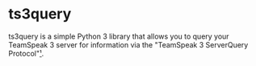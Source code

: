 ts3query
========
ts3query is a simple Python 3 library that allows you to query your TeamSpeak 3 server for information via the "TeamSpeak 3 ServerQuery Protocol"[¹].

[¹]: http://media.teamspeak.com/ts3_literature/TeamSpeak%203%20Server%20Query%20Manual.pdf
